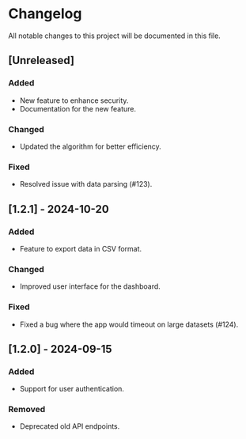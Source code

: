 # Changelog

All notable changes to this project will be documented in this file.

## [Unreleased]

### Added
- New feature to enhance security.
- Documentation for the new feature.

### Changed
- Updated the algorithm for better efficiency.

### Fixed
- Resolved issue with data parsing (#123).

## [1.2.1] - 2024-10-20
### Added
- Feature to export data in CSV format.

### Changed
- Improved user interface for the dashboard.

### Fixed
- Fixed a bug where the app would timeout on large datasets (#124).

## [1.2.0] - 2024-09-15
### Added
- Support for user authentication.

### Removed
- Deprecated old API endpoints.
